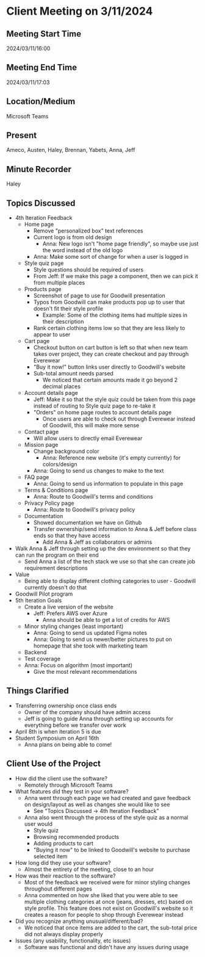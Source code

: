 # Client Meeting on 3/11/2024

## Meeting Start Time
2024/03/11/16:00

## Meeting End Time
2024/03/11/17:03

## Location/Medium
Microsoft Teams

## Present
Ameco, Austen, Haley, Brennan, Yabets, Anna, Jeff

## Minute Recorder
Haley

## Topics Discussed
* 4th Iteration Feedback
  * Home page
    * Remove "personalized box" text references
    * Current logo is from old design
      * Anna: New logo isn't "home page friendly", so maybe use just the word instead of the old logo
    * Anna: Make some sort of change for when a user is logged in
  * Style quiz page
    * Style questions should be required of users
    * From Jeff: If we make this page a component, then we can pick it from multiple places
  * Products page
    * Screenshot of page to use for Goodwill presentation
    * Typos from Goodwill can make products pop up to user that doesn't fit their style profile
      * Example: Some of the clothing items had multiple sizes in their description
    * Rank certain clothing items low so that they are less likely to appear to user 
  * Cart page
    * Checkout button on cart button is left so that when new team takes over project, they can create checkout and pay through Everewear
    * "Buy it now!" button links user directly to Goodwill's website
    * Sub-total amount needs parsed
      * We noticed that certain amounts made it go beyond 2 decimal places
  * Account details page
    * Jeff: Make it so that the style quiz could be taken from this page instead of routing to Style quiz page to re-take it
    * "Orders" on home page routes to account details page
      * Once users are able to check out through Everewear instead of Goodwill, this will make more sense
  * Contact page
    * Will allow users to directly email Everewear
  * Mission page
    * Change background color
      * Anna: Reference new website (it's empty currently) for colors/design
    * Anna: Going to send us changes to make to the text
  * FAQ page
    * Anna: Going to send us information to populate in this page
  * Terms & Conditions page
    * Anna: Route to Goodwill's terms and conditions
  * Privacy Policy page
    * Anna: Route to Goodwill's privacy policy
  * Documentation
    * Showed documentation we have on Github
    * Transfer ownership/send information to Anna & Jeff before class ends so that they have access
      * Add Anna & Jeff as collaborators or admins
* Walk Anna & Jeff through setting up the dev environment so that they can run the program on their end
  * Send Anna a list of the tech stack we use so that she can create job requirement descriptions
* Value
  * Being able to display different clothing categories to user - Goodwill currently doesn't do that
* Goodwill Pilot program
* 5th Iteration Goals
  * Create a live version of the website
    * Jeff: Prefers AWS over Azure
      * Anna should be able to get a lot of credits for AWS
  * Minor styling changes (least important)
    * Anna: Going to send us updated Figma notes
    * Anna: Going to send us newer/better pictures to put on homepage that she took with marketing team
  * Backend
  * Test coverage
  * Anna: Focus on algorithm (most important)
    * Give the most relevant recommendations

## Things Clarified
* Transferring ownership once class ends
  * Owner of the company should have admin access
  * Jeff is going to guide Anna through setting up accounts for everything before we transfer over work
* April 8th is when iteration 5 is due
* Student Symposium on April 16th
    * Anna plans on being able to come!

## Client Use of the Project
* How did the client use the software?
  * Remotely through Microsoft Teams
* What features did they test in your software?
  * Anna went through each page we had created and gave feedback on design/layout as well as changes she would like to see
    * See "Topics Discussed -> 4th Iteration Feedback"
  * Anna also went through the process of the style quiz as a normal user would
    * Style quiz
    * Browsing recommended products
    * Adding products to cart
    * "Buying it now" to be linked to Goodwill's website to purchase selected item
* How long did they use your software?
  * Almost the entirety of the meeting, close to an hour
* How was their reaction to the software?
  * Most of the feedback we received were for minor styling changes throughout different pages
  * Anna commented on how she liked that you were able to see multiple clothing categories at once (jeans, dresses, etc) based on 
  style profile. This feature does not exist on Goodwill's website so it creates a reason for people to shop through Everewear instead
* Did you recognize anything unusual/different/bad?
  * We noticed that once items are added to the cart, the sub-total price did not always display properly
* Issues (any usability, functionality, etc issues)
  * Software was functional and didn't have any issues during usage
